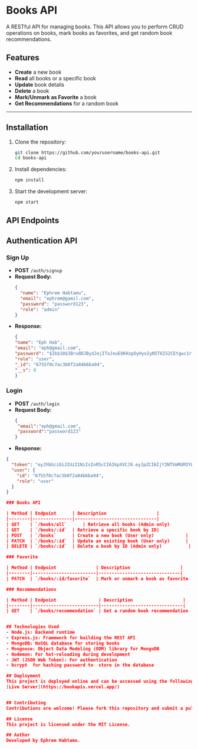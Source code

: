 # Books API

A RESTful API for managing books. This API allows you to perform CRUD operations on books, mark books as favorites, and get random book recommendations.

## Features
- **Create** a new book
- **Read** all books or a specific book
- **Update** book details
- **Delete** a book
- **Mark/Unmark as Favorite** a book
- **Get Recommendations** for a random book

---

## Installation

1. Clone the repository:
   ```bash
   git clone https://github.com/yourusername/books-api.git
   cd books-api

2. Install dependencies:
   ```bash
   npm install 

3. Start the development server:
   ```bash
   npm start

## API Endpoints

## Authentication API

### **Sign Up**
- **POST** `/auth/signup`
- **Request Body:**
  ```json
  {
    "name": "Ephrem Habtamu",
    "email": "ephrem@gamil.com",
    "password": "password123",
    "role": "admin"
  }
- **Response:**
  ```json
  {
  "name": "Eph Hab",
  "email": "eph@gmail.com",
  "password": "$2b$10$3Bru8DJBydJejIToJouEOKHzpOyHyo2yN5T6IS2CEtgwc1rkOefC",
  "role": "user",
  "_id": "6755f0c7ac3b0f2a84b6ba94",
  "__v": 0
  }
### **Login**
- **POST** `/auth/login`
- **Request Body:**
  ```json
  {
   "email":"eph@gmail.com",
   "password":"password123"
  }
- **Response:**
```json
{
  "token": "eyJhbGciOiJIUzI1NiIsInR5cCI6IkpXVCJ9.eyJpZCI6IjY3NTVmMGM3YWMzYjBmMmE4NGI2YmE5NCIsInJvbGUiOiJ1c2VyIiwiaWF0IjoxNzMzNjg1NjMzLCJleHAiOjE3MzM2ODkyMzN9.5X-I9CDvyzne9KqhxMDYjk0LyJkJeKWaeHCilB8Xk90",
  "user": {
    "id": "6755f0c7ac3b0f2a84b6ba94",
    "role": "user"
  }
}

### Books API

| Method | Endpoint      | Description                   |
|--------|---------------|-------------------------------|
| GET    | `/books/all`      | Retrieve all books (Admin only)           |
| GET    | `/books/:id`  | Retrieve a specific book by ID|
| POST   | `/books`      | Create a new book (User only)            |
| PATCH  | `/books/:id`  | Update an existing book (User only)      |
| DELETE | `/books/:id`  | Delete a book by ID (Admin only)          |

### Favorite

| Method | Endpoint               | Description                   |
|--------|------------------------|-------------------------------|
| PATCH  | `/books/:id/favorite`  | Mark or unmark a book as favorite |

### Recommendations

| Method | Endpoint                | Description                   |
|--------|-------------------------|-------------------------------|
| GET    | `/books/recommendation` | Get a random book recommendation |


## Technologies Used
- Node.js: Backend runtime
- Express.js: Framework for building the REST API
- MongoDB: NoSQL database for storing books
- Mongoose: Object Data Modeling (ODM) library for MongoDB
- Nodemon: For hot-reloading during development
- JWT (JSON Web Token): For authentication
- bcrypt  for hashing password to  store in the database

## Deployment
This project is deployed online and can be accessed using the following link:  
[Live Server](https://bookapis.vercel.app/)


## Contributing
Contributions are welcome! Please fork this repository and submit a pull request.

## License
This project is licensed under the MIT License.

## Author
Developed by Ephrem Habtamu.